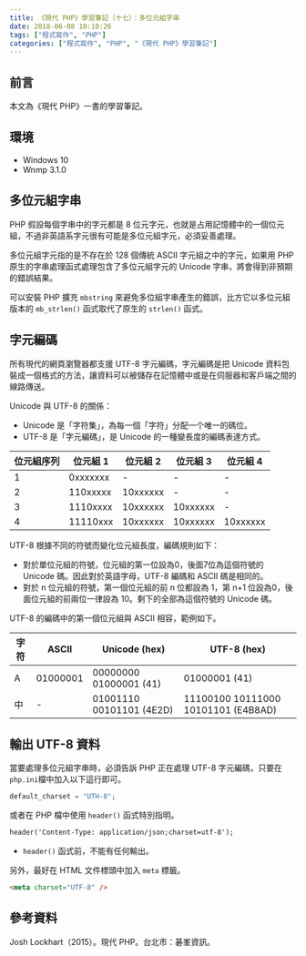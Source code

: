 ```yaml
---
title: 《現代 PHP》學習筆記（十七）：多位元組字串
date: 2018-06-08 10:10:26
tags: ["程式寫作", "PHP"]
categories: ["程式寫作", "PHP", "《現代 PHP》學習筆記"]
---
```


## 前言
本文為《現代 PHP》一書的學習筆記。

## 環境
- Windows 10
- Wnmp 3.1.0

## 多位元組字串
PHP 假設每個字串中的字元都是 8 位元字元，也就是占用記憶體中的一個位元組，不過非英語系字元很有可能是多位元組字元，必須妥善處理。

多位元組字元指的是不存在於 128 個傳統 ASCII 字元組之中的字元，如果用 PHP 原生的字串處理函式處理包含了多位元組字元的 Unicode 字串，將會得到非預期的錯誤結果。

可以安裝 PHP 擴充 `mbstring` 來避免多位組字串產生的錯誤，比方它以多位元組版本的 `mb_strlen()` 函式取代了原生的 `strlen()` 函式。

## 字元編碼
所有現代的網頁瀏覽器都支援 UTF-8 字元編碼，字元編碼是把 Unicode 資料包裝成一個格式的方法，讓資料可以被儲存在記憶體中或是在伺服器和客戶端之間的線路傳送。

Unicode 與 UTF-8 的關係：
- Unicode 是「字符集」，為每一個「字符」分配一个唯一的碼位。
- UTF-8 是「字元編碼」，是 Unicode 的一種變長度的編碼表達方式。

位元組序列 | 位元組 1 | 位元組 2 | 位元組 3 | 位元組 4
--- | --- | --- | --- | ---
1 | 0xxxxxxx | - | - | -
2 | 110xxxxx | 10xxxxxx | - | -
3 | 1110xxxx | 10xxxxxx | 10xxxxxx | -
4 | 11110xxx | 10xxxxxx | 10xxxxxx | 10xxxxxx

UTF-8 根據不同的符號而變化位元組長度，編碼規則如下：
- 對於單位元組的符號，位元組的第一位設為0，後面7位為這個符號的 Unicode 碼。因此對於英語字母，UTF-8 編碼和 ASCII 碼是相同的。
- 對於 n 位元組的符號，第一個位元組的前 n 位都設為 1，第 n+1 位設為0，後面位元組的前兩位一律設為 10。剩下的全部為這個符號的 Unicode 碼。

UTF-8 的編碼中的第一個位元組與 ASCII 相容，範例如下。

字符 | ASCII | Unicode (hex) |  UTF-8 (hex)
--- | --- | --- | ---
A | 01000001 | 00000000 01000001 (41) | 01000001 (41)
中 | - | 01001110 00101101 (4E2D) | 11100100 10111000 10101101 (E4B8AD)

## 輸出 UTF-8 資料
當要處理多位元組字串時，必須告訴 PHP 正在處理 UTF-8 字元編碼，只要在 `php.ini`檔中加入以下這行即可。
```PHP
default_charset = "UTH-8";
```
或者在 PHP 檔中使用 `header()` 函式特別指明。
```HTML
header('Content-Type: application/json;charset=utf-8');
```
- `header()` 函式前，不能有任何輸出。

另外，最好在 HTML 文件標頭中加入 `meta` 標籤。
```HTML
<meta charset="UTF-8" />
```


## 參考資料
Josh Lockhart（2015）。現代 PHP。台北市：碁峯資訊。